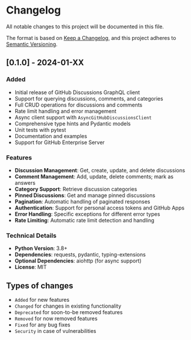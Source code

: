 # Changelog

All notable changes to this project will be documented in this file.

The format is based on [Keep a Changelog](https://keepachangelog.com/en/1.0.0/),
and this project adheres to [Semantic Versioning](https://semver.org/spec/v2.0.0.html).

## [0.1.0] - 2024-01-XX

### Added
- Initial release of GitHub Discussions GraphQL client
- Support for querying discussions, comments, and categories
- Full CRUD operations for discussions and comments
- Rate limit handling and error management
- Async client support with `AsyncGitHubDiscussionsClient`
- Comprehensive type hints and Pydantic models
- Unit tests with pytest
- Documentation and examples
- Support for GitHub Enterprise Server

### Features
- **Discussion Management**: Get, create, update, and delete discussions
- **Comment Management**: Add, update, delete comments; mark as answers
- **Category Support**: Retrieve discussion categories
- **Pinned Discussions**: Get and manage pinned discussions
- **Pagination**: Automatic handling of paginated responses
- **Authentication**: Support for personal access tokens and GitHub Apps
- **Error Handling**: Specific exceptions for different error types
- **Rate Limiting**: Automatic rate limit detection and handling

### Technical Details
- **Python Version**: 3.8+
- **Dependencies**: requests, pydantic, typing-extensions
- **Optional Dependencies**: aiohttp (for async support)
- **License**: MIT

## Types of changes
- `Added` for new features
- `Changed` for changes in existing functionality
- `Deprecated` for soon-to-be removed features
- `Removed` for now removed features
- `Fixed` for any bug fixes
- `Security` in case of vulnerabilities
